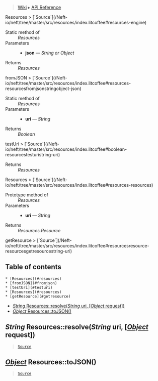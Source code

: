 > [Wiki](Home) ▸ [API Reference](API-Reference)

<dl></dl>
Resources
> [`Source`](/Neft-io/neft/tree/master/src/resources/index.litcoffee#resources-engine)

<dl><dt>Static method of</dt><dd><i>Resources</i></dd><dt>Parameters</dt><dd><ul><li><b>json</b> — <i>String or Object</i></li></ul></dd><dt>Returns</dt><dd><i>Resources</i></dd></dl>
fromJSON
> [`Source`](/Neft-io/neft/tree/master/src/resources/index.litcoffee#resources-resourcesfromjsonstringobject-json)

<dl><dt>Static method of</dt><dd><i>Resources</i></dd><dt>Parameters</dt><dd><ul><li><b>uri</b> — <i>String</i></li></ul></dd><dt>Returns</dt><dd><i>Boolean</i></dd></dl>
testUri
> [`Source`](/Neft-io/neft/tree/master/src/resources/index.litcoffee#boolean-resourcestesturistring-uri)

<dl><dt>Returns</dt><dd><i>Resources</i></dd></dl>
Resources
> [`Source`](/Neft-io/neft/tree/master/src/resources/index.litcoffee#resources-resources)

<dl><dt>Prototype method of</dt><dd><i>Resources</i></dd><dt>Parameters</dt><dd><ul><li><b>uri</b> — <i>String</i></li></ul></dd><dt>Returns</dt><dd><i>Resources.Resource</i></dd></dl>
getResource
> [`Source`](/Neft-io/neft/tree/master/src/resources/index.litcoffee#resourcesresource-resourcesgetresourcestring-uri)

## Table of contents
    * [Resources](#resources)
    * [fromJSON](#fromjson)
    * [testUri](#testuri)
    * [Resources](#resources)
    * [getResource](#getresource)
  * [*String* Resources::resolve(*String* uri, [*Object* request])](#string-resourcesresolvestring-uri-object-request)
  * [*Object* Resources::toJSON()](#object-resourcestojson)

*String* Resources::resolve(*String* uri, [[*Object*](/Neft-io/neft/wiki/Utils-API.md#boolean-isobjectany-value) request])
-------------------------------------------------------------

> [`Source`](/Neft-io/neft/tree/master/src/resources/index.litcoffee#string-resourcesresolvestring-uri-object-request)

[*Object*](/Neft-io/neft/wiki/Utils-API.md#boolean-isobjectany-value) Resources::toJSON()
----------------------------

> [`Source`](/Neft-io/neft/tree/master/src/resources/index.litcoffee#object-resourcestojson)

